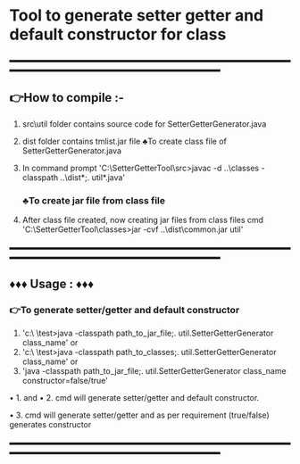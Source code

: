 # Tool to generate setter getter and default constructor for class

▬▬▬▬▬▬▬▬▬▬▬▬▬▬▬▬▬▬▬▬▬▬▬▬▬▬▬▬▬▬▬▬▬▬▬▬▬▬▬▬▬▬▬▬▬▬▬▬▬▬▬▬▬▬▬▬▬▬▬▬▬▬▬

 ## 👉How to compile :-

1) src\util folder contains source code for SetterGetterGenerator.java
2) dist folder contains tmlist.jar file
   ♣To create class file of SetterGetterGenerator.java
3) In command prompt 'C:\SetterGetterTool\src>javac -d ..\classes -classpath ..\dist\*;. util\*.java' 

    ### ♣To create jar file from class file
4) After class file created, now creating jar files from class files
   cmd 'C:\SetterGetterTool\classes>jar -cvf ..\dist\common.jar util' 
   
▬▬▬▬▬▬▬▬▬▬▬▬▬▬▬▬▬▬▬▬▬▬▬▬▬▬▬▬▬▬▬▬▬▬▬▬▬▬▬▬▬▬▬▬▬▬▬▬▬▬▬▬▬▬▬▬▬▬▬▬▬▬▬

##   ♦♦♦  Usage : ♦♦♦ 
	
 ### 👉To generate setter/getter and default constructor
1. 'c:\  \test>java -classpath path_to_jar_file;. util.SetterGetterGenerator class_name'
        or
2. 'c:\  \test>java -classpath path_to_classes;. util.SetterGetterGenerator class_name'
        or
3. 'java -classpath path_to_jar_file;. util.SetterGetterGenerator class_name constructor=false/true'

• 1. and • 2. cmd will generate setter/getter and default constructor.

• 3. cmd will generate setter/getter and as per requirement (true/false) generates constructor

▬▬▬▬▬▬▬▬▬▬▬▬▬▬▬▬▬▬▬▬▬▬▬▬▬▬▬▬▬▬▬▬▬▬▬▬▬▬▬▬▬▬▬▬▬▬▬▬▬▬▬▬▬▬▬▬▬▬▬▬▬▬▬

